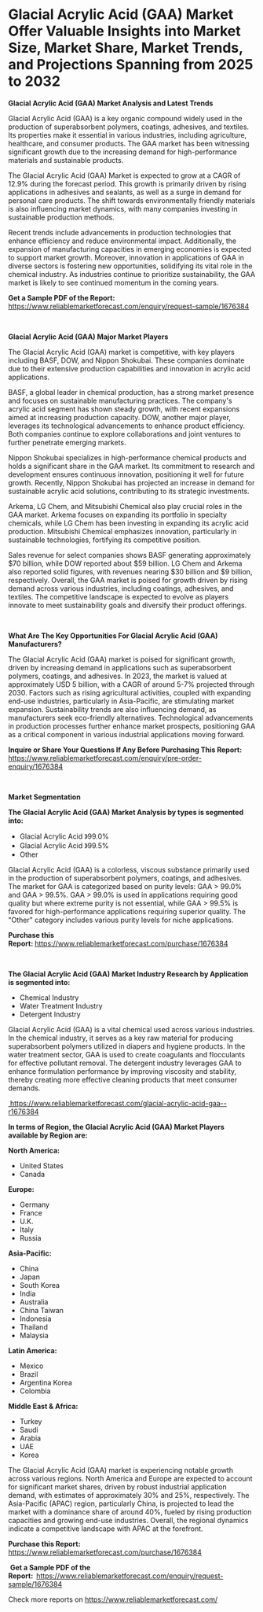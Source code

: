 <p><h1>Glacial Acrylic Acid (GAA) Market Offer Valuable Insights into Market Size, Market Share, Market Trends, and Projections Spanning from 2025 to 2032</h1></p><p><strong>Glacial Acrylic Acid (GAA) Market Analysis and Latest Trends</strong></p>
<p><p>Glacial Acrylic Acid (GAA) is a key organic compound widely used in the production of superabsorbent polymers, coatings, adhesives, and textiles. Its properties make it essential in various industries, including agriculture, healthcare, and consumer products. The GAA market has been witnessing significant growth due to the increasing demand for high-performance materials and sustainable products.</p><p>The Glacial Acrylic Acid (GAA) Market is expected to grow at a CAGR of 12.9% during the forecast period. This growth is primarily driven by rising applications in adhesives and sealants, as well as a surge in demand for personal care products. The shift towards environmentally friendly materials is also influencing market dynamics, with many companies investing in sustainable production methods.</p><p>Recent trends include advancements in production technologies that enhance efficiency and reduce environmental impact. Additionally, the expansion of manufacturing capacities in emerging economies is expected to support market growth. Moreover, innovation in applications of GAA in diverse sectors is fostering new opportunities, solidifying its vital role in the chemical industry. As industries continue to prioritize sustainability, the GAA market is likely to see continued momentum in the coming years.</p></p>
<p><strong>Get a Sample PDF of the Report:&nbsp;</strong> <a href="https://www.reliablemarketforecast.com/enquiry/request-sample/1676384?utm_campaign=2324&utm_medium=2&utm_source=Github&utm_content=ia&utm_term=24032025&utm_id=glacial-acrylic-acid-gaa">https://www.reliablemarketforecast.com/enquiry/request-sample/1676384</a></p>
<p>&nbsp;</p>
<p><strong>Glacial Acrylic Acid (GAA) Major Market Players</strong></p>
<p><p>The Glacial Acrylic Acid (GAA) market is competitive, with key players including BASF, DOW, and Nippon Shokubai. These companies dominate due to their extensive production capabilities and innovation in acrylic acid applications. </p><p>BASF, a global leader in chemical production, has a strong market presence and focuses on sustainable manufacturing practices. The company's acrylic acid segment has shown steady growth, with recent expansions aimed at increasing production capacity. DOW, another major player, leverages its technological advancements to enhance product efficiency. Both companies continue to explore collaborations and joint ventures to further penetrate emerging markets.</p><p>Nippon Shokubai specializes in high-performance chemical products and holds a significant share in the GAA market. Its commitment to research and development ensures continuous innovation, positioning it well for future growth. Recently, Nippon Shokubai has projected an increase in demand for sustainable acrylic acid solutions, contributing to its strategic investments.</p><p>Arkema, LG Chem, and Mitsubishi Chemical also play crucial roles in the GAA market. Arkema focuses on expanding its portfolio in specialty chemicals, while LG Chem has been investing in expanding its acrylic acid production. Mitsubishi Chemical emphasizes innovation, particularly in sustainable technologies, fortifying its competitive position.</p><p>Sales revenue for select companies shows BASF generating approximately $70 billion, while DOW reported about $59 billion. LG Chem and Arkema also reported solid figures, with revenues nearing $30 billion and $9 billion, respectively. Overall, the GAA market is poised for growth driven by rising demand across various industries, including coatings, adhesives, and textiles. The competitive landscape is expected to evolve as players innovate to meet sustainability goals and diversify their product offerings.</p></p>
<p>&nbsp;</p>
<p><strong>What Are The Key Opportunities For Glacial Acrylic Acid (GAA) Manufacturers?</strong></p>
<p><p>The Glacial Acrylic Acid (GAA) market is poised for significant growth, driven by increasing demand in applications such as superabsorbent polymers, coatings, and adhesives. In 2023, the market is valued at approximately USD 5 billion, with a CAGR of around 5-7% projected through 2030. Factors such as rising agricultural activities, coupled with expanding end-use industries, particularly in Asia-Pacific, are stimulating market expansion. Sustainability trends are also influencing demand, as manufacturers seek eco-friendly alternatives. Technological advancements in production processes further enhance market prospects, positioning GAA as a critical component in various industrial applications moving forward.</p></p>
<p><strong>Inquire or Share Your Questions If Any Before Purchasing This Report:</strong> <a href="https://www.reliablemarketforecast.com/enquiry/pre-order-enquiry/1676384?utm_campaign=2324&utm_medium=2&utm_source=Github&utm_content=ia&utm_term=24032025&utm_id=glacial-acrylic-acid-gaa">https://www.reliablemarketforecast.com/enquiry/pre-order-enquiry/1676384</a></p>
<p>&nbsp;</p>
<p><strong>Market Segmentation</strong></p>
<p><strong>The Glacial Acrylic Acid (GAA) Market Analysis by types is segmented into:</strong></p>
<p><ul><li>Glacial Acrylic Acid 》99.0%</li><li>Glacial Acrylic Acid 》99.5%</li><li>Other</li></ul></p>
<p><p>Glacial Acrylic Acid (GAA) is a colorless, viscous substance primarily used in the production of superabsorbent polymers, coatings, and adhesives. The market for GAA is categorized based on purity levels: GAA > 99.0% and GAA > 99.5%. GAA > 99.0% is used in applications requiring good quality but where extreme purity is not essential, while GAA > 99.5% is favored for high-performance applications requiring superior quality. The "Other" category includes various purity levels for niche applications.</p></p>
<p><strong>Purchase this Report:&nbsp;</strong><a href="https://www.reliablemarketforecast.com/purchase/1676384?utm_campaign=2324&utm_medium=2&utm_source=Github&utm_content=ia&utm_term=24032025&utm_id=glacial-acrylic-acid-gaa">https://www.reliablemarketforecast.com/purchase/1676384</a></p>
<p>&nbsp;</p>
<p><strong>The Glacial Acrylic Acid (GAA) Market Industry Research by Application is segmented into:</strong></p>
<p><ul><li>Chemical Industry</li><li>Water Treatment Industry</li><li>Detergent Industry</li></ul></p>
<p><p>Glacial Acrylic Acid (GAA) is a vital chemical used across various industries. In the chemical industry, it serves as a key raw material for producing superabsorbent polymers utilized in diapers and hygiene products. In the water treatment sector, GAA is used to create coagulants and flocculants for effective pollutant removal. The detergent industry leverages GAA to enhance formulation performance by improving viscosity and stability, thereby creating more effective cleaning products that meet consumer demands.</p></p>
<p><a href="https://www.reliablemarketforecast.com/glacial-acrylic-acid-gaa--r1676384?utm_campaign=2324&utm_medium=2&utm_source=Github&utm_content=ia&utm_term=24032025&utm_id=glacial-acrylic-acid-gaa">&nbsp;https://www.reliablemarketforecast.com/glacial-acrylic-acid-gaa--r1676384</a></p>
<p><strong>In terms of Region, the Glacial Acrylic Acid (GAA) Market Players available by Region are:</strong></p>
<p>
    <p> <strong> North America: </strong>
        <ul>
            <li>United States</li>
            <li>Canada</li>
        </ul>
        </p> 
    <p> <strong> Europe: </strong>
        <ul>
            <li>Germany</li>
            <li>France</li>
            <li>U.K.</li>
            <li>Italy</li>
            <li>Russia</li>
        </ul>
        </p> 
    <p> <strong> Asia-Pacific: </strong>
        <ul>
            <li>China</li>
            <li>Japan</li>
            <li>South Korea</li>
            <li>India</li>
            <li>Australia</li>
            <li>China Taiwan</li>
            <li>Indonesia</li>
            <li>Thailand</li>
            <li>Malaysia</li>
        </ul>
        </p> 
    <p> <strong> Latin America: </strong>
        <ul>
            <li>Mexico</li>
            <li>Brazil</li>
            <li>Argentina Korea</li>
            <li>Colombia</li>
        </ul>
        </p> 
    <p> <strong> Middle East & Africa: </strong>
        <ul>
            <li>Turkey</li>
            <li>Saudi</li>
            <li>Arabia</li>
            <li>UAE</li>
            <li>Korea</li>
        </ul>
    </p>
    </p>
<p><p>The Glacial Acrylic Acid (GAA) market is experiencing notable growth across various regions. North America and Europe are expected to account for significant market shares, driven by robust industrial application demand, with estimates of approximately 30% and 25%, respectively. The Asia-Pacific (APAC) region, particularly China, is projected to lead the market with a dominance share of around 40%, fueled by rising production capacities and growing end-use industries. Overall, the regional dynamics indicate a competitive landscape with APAC at the forefront.</p></p>
<p><strong>Purchase this Report: </strong><a href="https://www.reliablemarketforecast.com/purchase/1676384?utm_campaign=2324&utm_medium=2&utm_source=Github&utm_content=ia&utm_term=24032025&utm_id=glacial-acrylic-acid-gaa">https://www.reliablemarketforecast.com/purchase/1676384</a></p>
<p>&nbsp;<strong>Get a Sample PDF of the Report:&nbsp;&nbsp;</strong><a href="https://www.reliablemarketforecast.com/enquiry/request-sample/1676384?utm_campaign=2324&utm_medium=2&utm_source=Github&utm_content=ia&utm_term=24032025&utm_id=glacial-acrylic-acid-gaa">https://www.reliablemarketforecast.com/enquiry/request-sample/1676384</a></p>
<p><strong></strong></p>
<p>Check more reports on <a href="https://www.reliablemarketforecast.com/?utm_campaign=2324&utm_medium=2&utm_source=Github&utm_content=ia&utm_term=24032025&utm_id=glacial-acrylic-acid-gaa">https://www.reliablemarketforecast.com/</a></p>